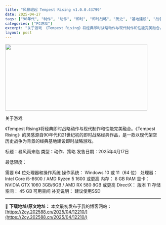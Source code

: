 ```yaml
---
title: "风暴崛起 Tempest Rising v1.0.0.43799"
date: 2025-04-27
tags: ["90年代", "制作", "动作", "即时", "即时战略", "历史", "基地建设", "战争", "战略", "架空历史"]
categories: ["PC游戏"]
excerpt: "关于游戏 《Tempest Rising》将经典即时战略动作与现代制作和性能完美融合。《Tempest Rising》的灵感源自90年代和21世纪初的即时战略经典作品，是一款以现代架空历史战争为背景的经典基地建设即时战略游戏。 标题：暴风雨来临 类型：动作、策略 发售日期：2025年4月17日 最低&hellip;"
layout: post
---
```


<img class="aligncenter size-full wp-image-12207" src="https://2cy.202588.cn/wp-content/uploads/2025/04/2025042714290068.webp" alt="" width="460" height="215" />

关于游戏

《Tempest Rising》将经典即时战略动作与现代制作和性能完美融合。《Tempest Rising》的灵感源自90年代和21世纪初的即时战略经典作品，是一款以现代架空历史战争为背景的经典基地建设即时战略游戏。

标题：暴风雨来临
类型：动作、策略
发售日期：2025年4月17日

最低限度：

需要 64 位处理器和操作系统
操作系统： Windows 10 或 11（64 位）
处理器： Intel Core i5-8600 / AMD Ryzen 5 1600 或更高
内存： 8 GB RAM
显卡： NVIDIA GTX 1060 3GB/6GB / AMD RX 580 8GB 或更高
DirectX： 版本 11
存储空间： 45 GB 可用空间
补充说明： 建议使用SSD

---
📖 **下载地址/原文地址：** 本文最初发布于我的博客网站：[https://2cy.202588.cn/2025/04/12210/](https://2cy.202588.cn/2025/04/12210/)
